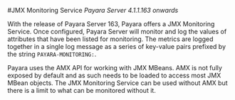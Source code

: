 #JMX Monitoring Service
_Payara Server 4.1.1.163 onwards_

With the release of Payara Server 163, Payara offers a JMX Monitoring Service. Once configured, Payara Server will monitor and log the values of attributes that have been listed for monitoring. The metrics are logged together in a single log message as a series of key-value pairs prefixed by the string `PAYARA-MONITORING:`. 

Payara uses the AMX API for working with JMX MBeans. AMX is not fully exposed by default and as such needs to be loaded to access most JMX MBean objects. The JMX Monitoring Service can be used without AMX but there is a limit to what can be monitored without it.
